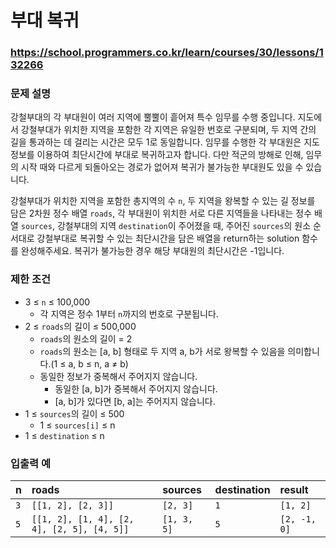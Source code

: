# 부대 복귀

### https://school.programmers.co.kr/learn/courses/30/lessons/132266

### 문제 설명

강철부대의 각 부대원이 여러 지역에 뿔뿔이 흩어져 특수 임무를 수행 중입니다. 지도에서 강철부대가 위치한 지역을 포함한 각 지역은 유일한 번호로 구분되며, 두 지역 간의 길을 통과하는 데 걸리는 시간은 모두 1로 동일합니다. 임무를 수행한 각 부대원은 지도 정보를 이용하여 최단시간에 부대로 복귀하고자 합니다. 다만 적군의 방해로 인해, 임무의 시작 때와 다르게 되돌아오는 경로가 없어져 복귀가 불가능한 부대원도 있을 수 있습니다.

강철부대가 위치한 지역을 포함한 총지역의 수 `n`, 두 지역을 왕복할 수 있는 길 정보를 담은 2차원 정수 배열 `roads`, 각 부대원이 위치한 서로 다른 지역들을 나타내는 정수 배열 `sources`, 강철부대의 지역 `destination`이 주어졌을 때, 주어진 `sources`의 원소 순서대로 강철부대로 복귀할 수 있는 최단시간을 담은 배열을 return하는 solution 함수를 완성해주세요. 복귀가 불가능한 경우 해당 부대원의 최단시간은 -1입니다.

### 제한 조건

-   3 ≤ `n` ≤ 100,000
    -   각 지역은 정수 1부터 `n`까지의 번호로 구분됩니다.
-   2 ≤ `roads`의 길이 ≤ 500,000
    -   `roads`의 원소의 길이 = 2
    -   `roads`의 원소는 [a, b] 형태로 두 지역 a, b가 서로 왕복할 수 있음을 의미합니다.(1 ≤ a, b ≤ n, a ≠ b)
    -   동일한 정보가 중복해서 주어지지 않습니다.
        -   동일한 [a, b]가 중복해서 주어지지 않습니다.
        -   [a, b]가 있다면 [b, a]는 주어지지 않습니다.
-   1 ≤ `sources`의 길이 ≤ 500
    -   1 ≤ `sources[i]` ≤ n
-   1 ≤ `destination` ≤ n

### 입출력 예

| n   | roads                                      | sources     | destination | result       |
| :-- | :----------------------------------------- | :---------- | :---------- | :----------- |
| `3` | `[[1, 2], [2, 3]]`                         | `[2, 3]`    | `1`         | `[1, 2]`     |
| `5` | `[[1, 2], [1, 4], [2, 4], [2, 5], [4, 5]]` | `[1, 3, 5]` | `5`         | `[2, -1, 0]` |

